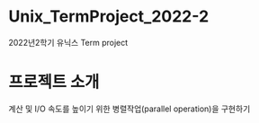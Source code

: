 # Unix_TermProject_2022-2
2022년2학기 유닉스 Term project


# 프로젝트 소개 
계산 및 I/O 속도를 높이기 위한 병렬작업(parallel operation)을 구현하기 



